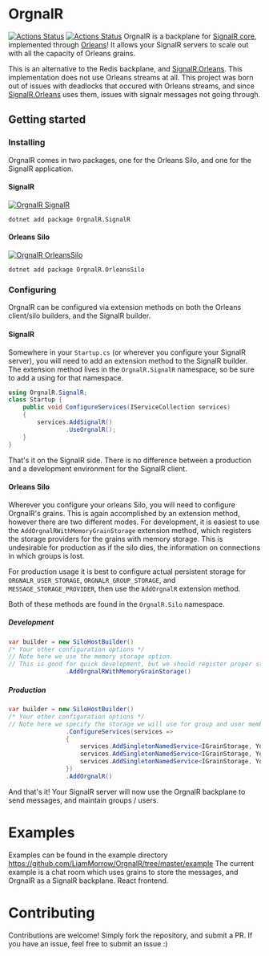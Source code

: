 # OrgnalR

[![Actions Status](https://github.com/LiamMorrow/OrgnalR/workflows/build/badge.svg)](https://github.com/LiamMorrow/OrgnalR/actions)
[![Actions Status](https://github.com/LiamMorrow/OrgnalR/workflows/test/badge.svg)](https://github.com/LiamMorrow/OrgnalR/actions)
OrgnalR is a backplane for [SignalR core](https://github.com/aspnet/AspNetCore/tree/master/src/SignalR), implemented through [Orleans](https://github.com/dotnet/orleans)!
It allows your SignalR servers to scale out with all the capacity of Orleans grains.

This is an alternative to the Redis backplane, and [SignalR.Orleans](https://github.com/OrleansContrib/SignalR.Orleans). This implementation does not use Orleans streams at all. This project was born out of issues with deadlocks that occured with Orleans streams, and since [SignalR.Orleans](https://github.com/OrleansContrib/SignalR.Orleans) uses them, issues with signalr messages not going through.

## Getting started

### Installing

OrgnalR comes in two packages, one for the Orleans Silo, and one for the SignalR application.

#### SignalR

<a href="https://www.nuget.org/packages/OrgnalR.Signalr">![OrgnalR SignalR](https://img.shields.io/nuget/v/OrgnalR.SignalR?logo=SignalR)</a>

```
dotnet add package OrgnalR.SignalR
```

#### Orleans Silo

<a href="https://www.nuget.org/packages/OrgnalR.OrleansSilo">![OrgnalR OrleansSilo](https://img.shields.io/nuget/v/OrgnalR.OrleansSilo?logo=OrleansSilo)</a>

```
dotnet add package OrgnalR.OrleansSilo
```

### Configuring

OrgnalR can be configured via extension methods on both the Orleans client/silo builders, and the SignalR builder.

#### SignalR

Somewhere in your `Startup.cs` (or wherever you configure your SignalR server), you will need to add an extension method to the SignalR builder. The extension method lives in the `OrgnalR.SignalR` namespace, so be sure to add a using for that namespace.

```c#
using OrgnalR.SignalR;
class Startup {
    public void ConfigureServices(IServiceCollection services)
    {
        services.AddSignalR()
                .UseOrgnalR();
    }
}
```

That's it on the SignalR side. There is no difference between a production and a development environment for the SignalR client.

#### Orleans Silo

Wherever you configure your orleans Silo, you will need to configure OrgnalR's grains. This is again accomplished by an extension method, however there are two different modes. For development, it is easiest to use the `AddOrgnalRWithMemoryGrainStorage` extension method, which registers the storage providers for the grains with memory storage. This is undesirable for production as if the silo dies, the information on connections in which groups is lost.

For production usage it is best to configure actual persistent storage for `ORGNALR_USER_STORAGE`, `ORGNALR_GROUP_STORAGE`, and `MESSAGE_STORAGE_PROVIDER`, then use the `AddOrgnalR` extension method.

Both of these methods are found in the `OrgnalR.Silo` namespace.

##### Development

```c#
var builder = new SiloHostBuilder()
/* Your other configuration options */
// Note here we use the memory storage option.
// This is good for quick development, but we should register proper storage for production
                .AddOrgnalRWithMemoryGrainStorage()
```

##### Production

```c#
var builder = new SiloHostBuilder()
/* Your other configuration options */
// Note here we specify the storage we will use for group and user membership
                .ConfigureServices(services =>
                {
                    services.AddSingletonNamedService<IGrainStorage, YourStorageProvider>(Extensions.USER_STORAGE_PROVIDER);
                    services.AddSingletonNamedService<IGrainStorage, YourStorageProvider>(Extensions.GROUP_STORAGE_PROVIDER);
                    services.AddSingletonNamedService<IGrainStorage, YourStorageProvider>(Extensions.MESSAGE_STORAGE_PROVIDER);
                })
                .AddOrgnalR()
```

And that's it! Your SignalR server will now use the OrgnalR backplane to send messages, and maintain groups / users.

# Examples

Examples can be found in the example directory https://github.com/LiamMorrow/OrgnalR/tree/master/example
The current example is a chat room which uses grains to store the messages, and OrgnalR as a SignalR backplane. React frontend.

# Contributing

Contributions are welcome! Simply fork the repository, and submit a PR. If you have an issue, feel free to submit an issue :)
